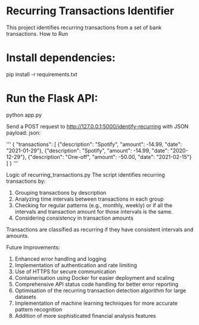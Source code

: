 # Recurring Transactions Identifier

This project identifies recurring transactions from a set of bank transactions.
How to Run

# Install dependencies:
pip install -r requirements.txt

# Run the Flask API:
python app.py

Send a POST request to http://127.0.0.1:5000/identify-recurring with JSON payload:
json:

''' {
  "transactions": [
    {"description": "Spotify", "amount": -14.99, "date": "2021-01-29"},
    {"description": "Spotify", "amount": -14.99, "date": "2020-12-29"},
    {"description": "One-off", "amount": -50.00, "date": "2021-02-15"}
  ]
} '''


Logic of recurring_transactions.py
The script identifies recurring transactions by:

1. Grouping transactions by description
2. Analyzing time intervals between transactions in each group
3. Checking for regular patterns (e.g., monthly, weekly) or if all the intervals and transaction amount for those intervals is the same.
4. Considering consistency in transaction amounts

Transactions are classified as recurring if they have consistent intervals and amounts.

Future Improvements:

1. Enhanced error handling and logging
2. Implementation of authentication and rate limiting
3. Use of HTTPS for secure communication
4. Containerisation using Docker for easier deployment and scaling
5. Comprehensive API status code handling for better error reporting
6. Optimisation of the recurring transaction detection algorithm for large datasets
7. Implementation of machine learning techniques for more accurate pattern recognition
8. Addition of more sophisticated financial analysis features
